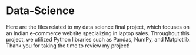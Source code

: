 # Data-Science
Here are the files related to my data science final project, which focuses on an Indian e-commerce website specializing in laptop sales. Throughout this project, we utilized Python libraries such as Pandas, NumPy, and Matplotlib. Thank you for taking the time to review my project!
